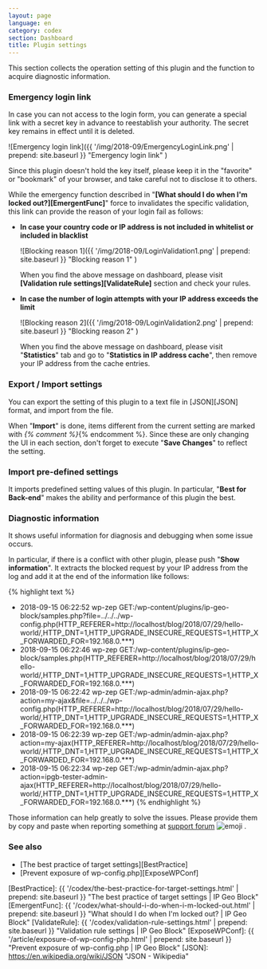 ```yaml
---
layout: page
language: en
category: codex
section: Dashboard
title: Plugin settings
---
```


This section collects the operation setting of this plugin and the function to 
acquire diagnostic information.

<!--more-->

### Emergency login link ###

In case you can not access to the login form, you can generate a special link 
with a secret key in advance to reestablish your authority. The secret key 
remains in effect until it is deleted.

![Emergency login link]({{ '/img/2018-09/EmergencyLoginLink.png' | prepend: site.baseurl }}
 "Emergency login link"
)

Since this plugin doesn't hold the key itself, please keep it in the "favorite"
or "bookmark" of your browser, and take careful not to disclose it to  others.

While the emergency function described in "**[What should I do when I&apos;m 
locked out?][EmergentFunc]**" force to invalidates the specific validation,
this link can provide the reason of your login fail as follows:

- **In case your country code or IP address is not included in whitelist or 
included in blacklist**  
  
  ![Blocking reason 1]({{ '/img/2018-09/LoginValidation1.png' | prepend: site.baseurl }}
   "Blocking reason 1"
  )
  
  When you find the above message on dashboard, please visit **[Validation rule
  settings][ValidateRule]** section and check your rules.

- **In case the number of login attempts with your IP address exceeds 
the limit**  
  
  ![Blocking reason 2]({{ '/img/2018-09/LoginValidation2.png' | prepend: site.baseurl }}
   "Blocking reason 2"
  )
  
  When you find the above message on dashboard, please visit "**Statistics**" 
  tab and go to "**Statistics in IP address cache**", then remove your IP 
  address from the cache entries.

### Export / Import settings ###

You can export the setting of this plugin to a text file in [JSON][JSON] 
format, and import from the file.

When "**Import**" is done, items different from the current setting are marked 
with <code style="color:red">*</code>{% comment %}*{% endcomment %}.
Since these are only changing the UI in each section, don't forget to execute 
"**Save Changes**" to reflect the setting.

### Import pre-defined settings ###

It imports predefined setting values of this plugin. In particular, "**Best for
Back-end**" makes the ability and performance of this plugin the best.

### Diagnostic information ###

It shows useful information for diagnosis and debugging when some issue occurs.

In particular, if there is a conflict with other plugin, please push 
"**Show information**". It extracts the blocked request by your IP address from
the log and add it at the end of the information like follows:

{% highlight text %}
- 2018-09-15 06:22:52 wp-zep  GET:/wp-content/plugins/ip-geo-block/samples.php?file=../../../wp-config.php(HTTP_REFERER=http://localhost/blog/2018/07/29/hello-world/,HTTP_DNT=1,HTTP_UPGRADE_INSECURE_REQUESTS=1,HTTP_X_FORWARDED_FOR=192.168.0.***)
- 2018-09-15 06:22:46 wp-zep  GET:/wp-content/plugins/ip-geo-block/samples.php(HTTP_REFERER=http://localhost/blog/2018/07/29/hello-world/,HTTP_DNT=1,HTTP_UPGRADE_INSECURE_REQUESTS=1,HTTP_X_FORWARDED_FOR=192.168.0.***)
- 2018-09-15 06:22:42 wp-zep  GET:/wp-admin/admin-ajax.php?action=my-ajax&file=../../../wp-config.php(HTTP_REFERER=http://localhost/blog/2018/07/29/hello-world/,HTTP_DNT=1,HTTP_UPGRADE_INSECURE_REQUESTS=1,HTTP_X_FORWARDED_FOR=192.168.0.***)
- 2018-09-15 06:22:39 wp-zep  GET:/wp-admin/admin-ajax.php?action=my-ajax(HTTP_REFERER=http://localhost/blog/2018/07/29/hello-world/,HTTP_DNT=1,HTTP_UPGRADE_INSECURE_REQUESTS=1,HTTP_X_FORWARDED_FOR=192.168.0.***)
- 2018-09-15 06:22:34 wp-zep  GET:/wp-admin/admin-ajax.php?action=ipgb-tester-admin-ajax(HTTP_REFERER=http://localhost/blog/2018/07/29/hello-world/,HTTP_DNT=1,HTTP_UPGRADE_INSECURE_REQUESTS=1,HTTP_X_FORWARDED_FOR=192.168.0.***)
{% endhighlight %}

Those information can help greatly to solve the issues. Please provide them by 
copy and paste when reporting something at [support forum][SupportForum]
<span class="emoji">
![emoji](https://assets-cdn.github.com/images/icons/emoji/unicode/1f4cc.png)
</span>.

### See also ###

- [The best practice of target settings][BestPractice]
- [Prevent exposure of wp-config.php][ExposeWPConf]

[IP-Geo-Block]: https://wordpress.org/plugins/ip-geo-block/ "WordPress › IP Geo Block « WordPress Plugins"
[SupportForum]: https://wordpress.org/support/plugin/ip-geo-block "View: [IP Geo Block] Support &#124; WordPress.org"
[BestPractice]: {{ '/codex/the-best-practice-for-target-settings.html' | prepend: site.baseurl }} "The best practice of target settings | IP Geo Block"
[EmergentFunc]: {{ '/codex/what-should-i-do-when-i-m-locked-out.html'  | prepend: site.baseurl }} "What should I do when I&apos;m locked out? | IP Geo Block"
[ValidateRule]: {{ '/codex/validation-rule-settings.html'              | prepend: site.baseurl }} "Validation rule settings | IP Geo Block"
[ExposeWPConf]: {{ '/article/exposure-of-wp-config-php.html'           | prepend: site.baseurl }} "Prevent exposure of wp-config.php | IP Geo Block"
[JSON]:         https://en.wikipedia.org/wiki/JSON "JSON - Wikipedia"
